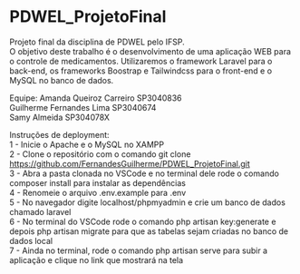 # PDWEL_ProjetoFinal
Projeto final da disciplina de PDWEL pelo IFSP. <br>
O objetivo deste trabalho é o desenvolvimento de uma aplicação WEB para o controle de medicamentos. Utilizaremos o framework Laravel para o back-end, os frameworks 
Boostrap e Tailwindcss para o front-end e o MySQL no banco de dados.

Equipe:
Amanda Queiroz Carreiro SP3040836 <br>
Guilherme Fernandes Lima SP3040674 <br>
Samy Almeida SP304078X <br>

Instruções de deployment:<br>
1 - Inicie o Apache e o MySQL no XAMPP<br>
2 - Clone o repositório com o comando git clone https://github.com/FernandesGuilherme/PDWEL_ProjetoFinal.git<br>
3 - Abra a pasta clonada no VSCode e no terminal dele rode o comando composer install para instalar as dependências<br>
4 - Renomeie o arquivo .env.example para .env<br>
5 - No navegador digite localhost/phpmyadmin e crie um banco de dados chamado laravel<br>
6 - No terminal do VSCode rode o comando php artisan key:generate e depois php artisan migrate para que as tabelas sejam criadas no banco de dados local<br>
7 - Ainda no terminal, rode o comando php artisan serve para subir a aplicação e clique no link que mostrará na tela <br>

